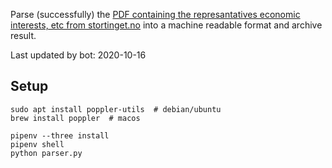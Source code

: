 Parse (successfully) the [PDF containing the represantatives economic interests, etc from stortinget.no](https://www.stortinget.no/no/Stortinget-og-demokratiet/Representantene/Okonomiske-interesser/) into a machine readable format and archive result.

Last updated by bot: 2020-10-16

## Setup
    sudo apt install poppler-utils  # debian/ubuntu
    brew install poppler  # macos

    pipenv --three install
    pipenv shell
    python parser.py
